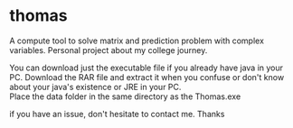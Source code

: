 # thomas
A compute tool to solve matrix and prediction problem with complex variables. Personal project about my college journey. 

You can download just the executable file if you already have java in your PC. 
Download the RAR file and extract it when you confuse or don't know about your java's existence or JRE in your PC.  
Place the data folder in the same directory as the Thomas.exe

if you have an issue, don't hesitate to contact me.
Thanks
